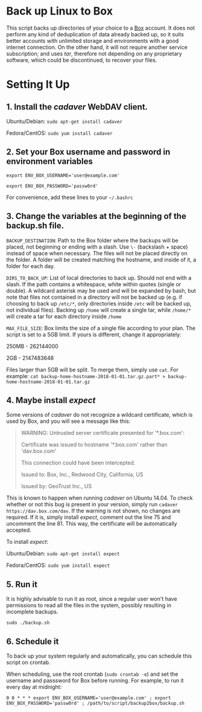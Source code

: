 # Back up Linux to Box

This script backs up directories of your choice to a [Box](https://www.box.com/) account. It does not perform any kind of deduplication of data already backed up, so it suits better accounts with unlimited storage and environments with a good internet connection. On the other hand, it will not require another service subscription; and uses *tar*, therefore not depending on any proprietary software, which could be discontinued, to recover your files.

# Setting It Up

## 1. Install the *cadaver* WebDAV client.

Ubuntu/Debian: `sudo apt-get install cadaver`

Fedora/CentOS: `sudo yum install cadaver`

## 2. Set your Box username and password in environment variables

`export ENV_BOX_USERNAME='user@example.com'`

`export ENV_BOX_PASSWORD='passw0rd'`

For convenience, add these lines to your `~/.bashrc`

## 3. Change the variables at the beginning of the backup.sh file.

`BACKUP_DESTINATION`: Path to the Box folder where the backups will be placed, not beginning or ending with a slash. Use `\⋅` (backslash + space) instead of space when necessary. The files will not be placed directly on the folder. A folder will be created matching the hostname, and inside of it, a folder for each day.

`DIRS_TO_BACK_UP`: List of local directories to back up. Should not end with a slash. If the path contains a whitespace, white within quotes (single or double). A wildcard asterisk may be used and will be expanded by bash, but note that files not contained in a directory will not be backed up (e.g. if choosing to back up `/etc/*`, only directories inside `/etc` will be backed up, not individual files). Backing up `/home` will create a single tar, while `/home/*` will create a tar for each directory inside `/home`

`MAX_FILE_SIZE`: Box limits the size of a single file according to your plan. The script is set to a 5GB limit. If yours is different, change it appropriately:

250MB - 262144000

2GB - 2147483648

Files larger than 5GB will be split. To merge them, simply use `cat`. For example: `cat backup-home-hostname-2018-01-01.tar.gz.part* > backup-home-hostname-2018-01-01.tar.gz`

## 4. Maybe install *expect*

Some versions of *cadaver* do not recognize a wildcard certificate, which is used by Box, and you will see a message like this:

> WARNING: Untrusted server certificate presented for '\*.box.com':
>
> Certificate was issued to hostname '\*.box.com' rather than 'dav.box.com'
>
> This connection could have been intercepted.
>
> Issued to: Box, Inc., Redwood City, California, US
>
> Issued by: GeoTrust Inc., US

This is known to happen when running *cadaver* on Ubuntu 14.04. To check whether or not this bug is present in your version, simply run `cadaver https://dav.box.com/dav`. If the warning is not shown, no changes are required. If it is, simply install *expect*, comment out the line 75 and uncomment the line 81. This way, the certificate will be automatically accepted.

To install *expect*:

Ubuntu/Debian: `sudo apt-get install expect`

Fedora/CentOS: `sudo yum install expect`

## 5. Run it

It is highly advisable to run it as root, since a regular user won't have permissions to read all the files in the system, possibly resulting in incomplete backups.

    sudo ./backup.sh

## 6. Schedule it

To back up your system regularly and automatically, you can schedule this script on crontab.

When scheduling, use the root crontab (`sudo crontab -e`) and set the username and passsword for Box before running. For example, to run it every day at midnight:

`0 0 * * * export ENV_BOX_USERNAME='user@example.com' ; export ENV_BOX_PASSWORD='passw0rd' ; /path/to/script/backup2box/backup.sh`

